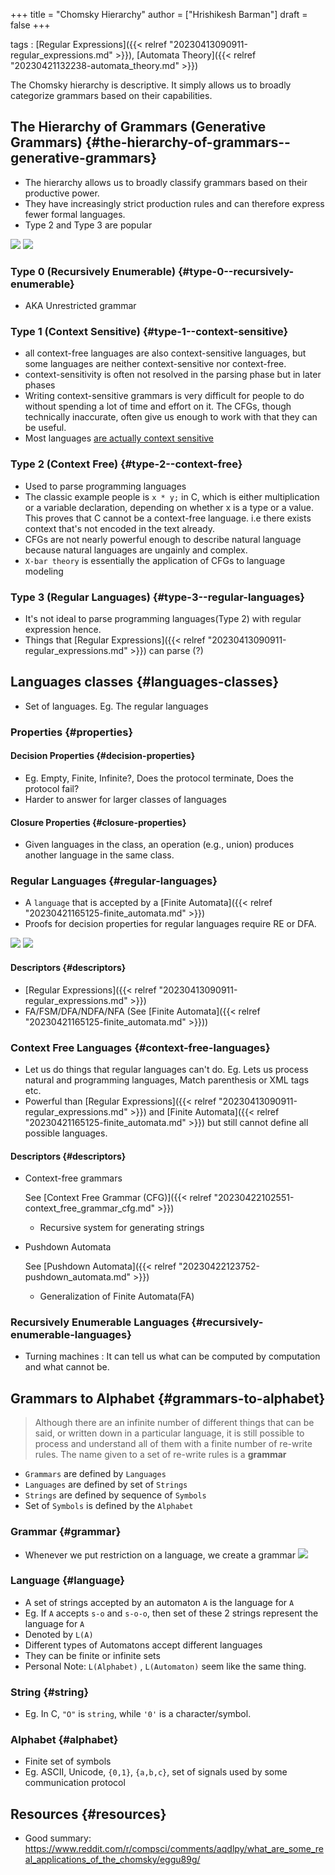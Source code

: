 +++
title = "Chomsky Hierarchy"
author = ["Hrishikesh Barman"]
draft = false
+++

tags
: [Regular Expressions]({{< relref "20230413090911-regular_expressions.md" >}}), [Automata Theory]({{< relref "20230421132238-automata_theory.md" >}})

The Chomsky hierarchy is descriptive. It simply allows us to broadly categorize grammars based on their capabilities.


## The Hierarchy of Grammars (Generative Grammars) {#the-hierarchy-of-grammars--generative-grammars}

-   The hierarchy allows us to broadly classify grammars based on their productive power.
-   They have increasingly strict production rules and can therefore express fewer formal languages.
-   Type 2 and Type 3 are popular

![](/ox-hugo/20230413090911-regular_expressions-2035335085.png)
![](/ox-hugo/20230421154510-chomsky_hierarchy-1981082395.png)


### Type 0 (Recursively Enumerable) {#type-0--recursively-enumerable}

-   AKA Unrestricted grammar


### Type 1 (Context Sensitive) {#type-1--context-sensitive}

-   all context-free languages are also context-sensitive languages, but some languages are neither context-sensitive nor context-free.
-   context-sensitivity is often not resolved in the parsing phase but in later phases
-   Writing context-sensitive grammars is very difficult for people to do without spending a lot of time and effort on it. The CFGs, though technically inaccurate, often give us enough to work with that they can be useful.
-   Most languages [are actually context sensitive](http://trevorjim.com/python-is-not-context-free/)


### Type 2 (Context Free) {#type-2--context-free}

-   Used to parse programming languages
-   The classic example people is `x * y;` in C, which is either multiplication or a variable declaration, depending on whether x is a type or a value. This proves that C cannot be a context-free language. i.e there exists context that's not encoded in the text already.
-   CFGs are not nearly powerful enough to describe natural language because natural languages are ungainly and complex.
-   `X-bar theory` is essentially the application of CFGs to language modeling


### Type 3 (Regular Languages) {#type-3--regular-languages}

-   It's not ideal to parse programming languages(Type 2) with regular expression hence.
-   Things that [Regular Expressions]({{< relref "20230413090911-regular_expressions.md" >}}) can parse (?)


## Languages classes {#languages-classes}

-   Set of languages. Eg. The regular languages


### Properties {#properties}


#### Decision Properties {#decision-properties}

-   Eg. Empty, Finite, Infinite?, Does the protocol terminate, Does the protocol fail?
-   Harder to answer for larger classes of languages


#### Closure Properties {#closure-properties}

-   Given languages in the class, an operation (e.g., union) produces another language in the same class.


### Regular Languages {#regular-languages}

-   A `language` that is accepted by a [Finite Automata]({{< relref "20230421165125-finite_automata.md" >}})
-   Proofs for decision properties for regular languages require RE or DFA.

![](/ox-hugo/20230421154510-chomsky_hierarchy-2069183308.png)
![](/ox-hugo/20230421154510-chomsky_hierarchy-1178592700.png)


#### Descriptors {#descriptors}

-   [Regular Expressions]({{< relref "20230413090911-regular_expressions.md" >}})
-   FA/FSM/DFA/NDFA/NFA (See [Finite Automata]({{< relref "20230421165125-finite_automata.md" >}}))


### Context Free Languages {#context-free-languages}

-   Let us do things that regular languages can't do. Eg. Lets us process natural and programming languages, Match parenthesis or XML tags etc.
-   Powerful than [Regular Expressions]({{< relref "20230413090911-regular_expressions.md" >}}) and [Finite Automata]({{< relref "20230421165125-finite_automata.md" >}}) but still cannot define all possible languages.


#### Descriptors {#descriptors}

<!--list-separator-->

-  Context-free grammars

    See [Context Free Grammar (CFG)]({{< relref "20230422102551-context_free_grammar_cfg.md" >}})

    -   Recursive system for generating strings

<!--list-separator-->

-  Pushdown Automata

    See [Pushdown Automata]({{< relref "20230422123752-pushdown_automata.md" >}})

    -   Generalization of Finite Automata(FA)


### Recursively Enumerable Languages {#recursively-enumerable-languages}

-   Turning machines : It can tell us what can be computed by computation and what cannot be.


## Grammars to Alphabet {#grammars-to-alphabet}

> Although there are an infinite number of different things that can be said, or
> written down in a particular language, it is still possible to process and
> understand all of them with a finite number of re-write rules. The name given to
> a set of re-write rules is a **grammar**

-   `Grammars` are defined by `Languages`
-   `Languages` are defined by set of `Strings`
-   `Strings` are defined by sequence of `Symbols`
-   Set of `Symbols` is defined by the `Alphabet`


### Grammar {#grammar}

-   Whenever we put restriction on a language, we create a grammar
    ![](/ox-hugo/20230421154510-chomsky_hierarchy-4440614.png)


### Language {#language}

-   A set of strings accepted by an automaton `A` is the language for `A`
-   Eg. If `A` accepts `s-o` and `s-o-o`, then set of these 2 strings represent the language for `A`
-   Denoted by `L(A)`
-   Different types of Automatons accept different languages
-   They can be finite or infinite sets
-   Personal Note: `L(Alphabet)` , `L(Automaton)` seem like the same thing.


### String {#string}

-   Eg. In C, `"O"` is `string`, while `'0'` is a character/symbol.


### Alphabet {#alphabet}

-   Finite set of symbols
-   Eg. ASCII, Unicode, `{0,1}`, `{a,b,c}`, set of signals used by some communication protocol


## Resources {#resources}

-   Good summary: <https://www.reddit.com/r/compsci/comments/aqdlpy/what_are_some_real_applications_of_the_chomsky/eggu89g/>
